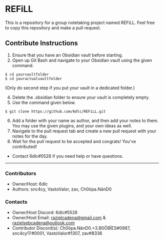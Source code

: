 # REFiLL
This is a repository for a group notetaking project named REFiLL. Feel free to copy this repository and make a pull request.

## Contribute Instructions
1) Ensure that you have an Obsidian vault before starting.
2) Open up Git Bash and navigate to your Obsidian vault using the given command.

```
$ cd yourvaultfolder
$ cd youractualvaultfolder
```
(Only do second step if you put your vault in a dedicated folder.)

4) Delete the .obsidian folder to ensure your vault is completely empty.
5) Use the command given below.

```
$ git clone https://github.com/6dlc/REFiLL.git
```

6) Add a folder with your name as author, and then add your notes to them. You may use the given plugins, and your own ideas as well.
7) Navigate to the pull request tab and create a new pull request with your notes for the day.
8) Wait for the pull request to be accepted and congrats! You've contributed!

- Contact 6dlc#5528 if you need help or have questions.

---

### Contributors
- Owner/Host: 6dlc
- Authors: snc4cy, VastoValor, zav, Ch0öpa.NänD0

### Contacts
- Owner/Host Discord: 6dlc#5528
- Owner/Host Email: razielcadena@gmail.com & razielsebcadena@outlook.com
- Contributor Discord(s): Ch0öpa.NänD0.<3.B0ÖBÏES#0987, snc4cy♡#0001, VastoValor#1307, zav#8336
